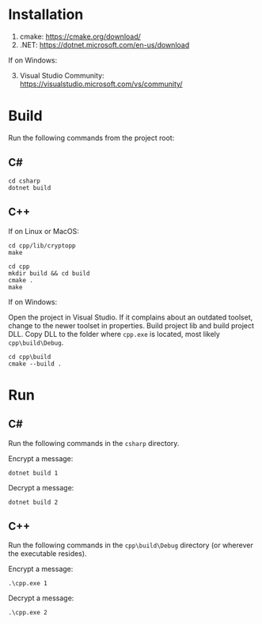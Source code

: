# Installation

1. cmake: https://cmake.org/download/
2. .NET: https://dotnet.microsoft.com/en-us/download

If on Windows:

3. Visual Studio Community: https://visualstudio.microsoft.com/vs/community/

# Build

Run the following commands from the project root:

## C#

```commandline
cd csharp
dotnet build
```

## C++

If on Linux or MacOS:

```commandline
cd cpp/lib/cryptopp
make
```

```commandline
cd cpp
mkdir build && cd build
cmake .
make
```

If on Windows:

Open the project in Visual Studio. If it complains about an outdated toolset, change to the newer toolset in properties. Build project lib and build project DLL. Copy DLL to the folder where `cpp.exe` is located, most likely `cpp\build\Debug`.

```commandline
cd cpp\build
cmake --build .
```

# Run

## C#

Run the following commands in the `csharp` directory.

Encrypt a message:

```commandline
dotnet build 1
```

Decrypt a message:

```commandline
dotnet build 2
```

## C++

Run the following commands in the `cpp\build\Debug` directory (or wherever the executable resides).

Encrypt a message:

```commandline
.\cpp.exe 1
```

Decrypt a message:

```commandline
.\cpp.exe 2
```
